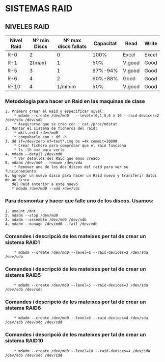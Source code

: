 # SISTEMAS RAID

## NIVELES RAID

| Nivel Raid | Nº min Discs | Nº max discs fallats | Capacitat | Read   | Write |
| ---------- | ------------ | -------------------- | --------- | ------ | ----- |
| R-0		 | 		2		| 			0		   | 	100%   | Excel  | Excel |
| R-1		 |		2(max)  |			1		   |	50%	   | V.good | Good  |
| R-5		 |		3		|			1		   |   67%-94% | V.good | Good	|
| R-6		 |		4		|			2		   |   60%-88% | Good   | Good  |
| R-10		 |		4		|			1/minim	   |	50%	   | V.good | Good	|

### Metodologia para hacer un Raid en las maquinas de clase

	1. Primero crear el Raid y especificar nivel:
		* mdadm --create /dev/md0	--level=(0,1,5,6 o 10 --raid-devices=2 /dev/sda /dev/sdb
		* Asegurarse que se creo con : cat /proc/mdstat 
	2. Montar el sistema de ficheros del raid:
		* mkfs.ext4 /dev/md0
		* compobarlo con : df -h
	3. dd if=/dev/zero of=test*.img bs =4k commit=10000
		* Crear fichero para comprobar que el raid funciona
		* ls -lh ==> para verlo
	4. mdadm --detail /dev/md0
		* Ver detalles del Raid que emos creado
	5. mdadm /dev/md0 --remove /dev/vda
		* Remover uno de los dos discos del raid para ver su funcionamiento
	6. Agregar un nuevo disco para hacer un Raid nuevo y transferir datos de un disco
	   del Raid anterior a este nuevo.
	   * mdadm /dev/md0 --add /dev/vdc
	   
### Para desmontar y hacer que falle uno de los discos. Usamos:
	
	1. umount /mnt
	2. mdadm --stop /dev/md0
	3. mdadm --assemble /dev/md0 /dev/vdb
	4. mdadm --manage /dev/md0 --fail /dev/vdb
	
### Comandes i descripció de les mateixes per tal de crear un sistema RAID1
		
		* mdadm --create /dev/md0 --level=1 --raid-devices=2 /dev/sda /dev/sdb

### Comandes i descripció de les mateixes per tal de crear un sistema RAID5

		* mdadm --create /dev/md0 --level=5 --raid-devices=3 /dev/sda /dev/sdb /dev/sdc
		
### Comandes i descripció de les mateixes per tal de crear un sistema RAID6

		* mdadm --create /dev/md0 --level=6 --raid-devices=4 /dev/sda /dev/sdb /dev/sdc /dev/sdd

### Comandes i descripció de les mateixes per tal de crear un sistema RAID10
		
		* mdadm --create /dev/md0 --level=10 --raid-devices=4 /dev/sda /dev/sdb /dev/sdc /dev/sdd
